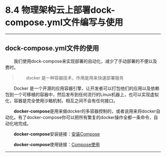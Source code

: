 ﻿# 8.4 物理架构云上部署dock-compose.yml文件编写与使用

---

## dock-compose.yml文件的使用
&emsp;&emsp;我们使用dock-compose来实现部署的自动化，减少了手动部署的不便以及费时。

> &emsp;&emsp;docker 是一种容器技术，作用是用来快速部署服务

&emsp;&emsp;Docker 是一个开源的应用容器引擎，让开发者可以打包他们的应用以及依赖包到一个可移植的容器中，然后发布到任何流行的Linux机器上，也可以实现虚拟化，容器是完全使用沙箱机制，相互之间不会有任何接口。

&emsp;&emsp;**docker-compose**是用来做docker的多容器控制的，或者说用来将docker自动化。有了docker-compose你可以把所有繁复的docker操作全都一条命令，自动化地完成。

&emsp;&emsp;**docker-compose**安装链接：[安装Compose][1]

&emsp;&emsp;**docker-compose**使用链接：[Compose使用][2]

----------


  [1]: http://www.widuu.com/docker/compose/install.html
  [2]: https://blog.csdn.net/chinrui/article/details/79155688
